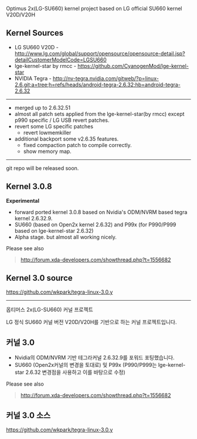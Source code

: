 Optimus 2x(LG-SU660) kernel project
based on LG official SU660 kernel V20D/V20H

## Kernel Sources ##
  * LG SU660 V20D - http://www.lg.com/global/support/opensource/opensource-detail.jsp?detailCustomerModelCode=LGSU660
  * lge-kernel-star by rmcc - https://github.com/CyanogenMod/lge-kernel-star
  * NVIDIA Tegra - http://nv-tegra.nvidia.com/gitweb/?p=linux-2.6.git;a=tree;h=refs/heads/android-tegra-2.6.32;hb=android-tegra-2.6.32

---

  * merged up to 2.6.32.51
  * almost all patch sets applied from the lge-kernel-star(by rmcc) except p990 specific / LG USB revert patches.
  * revert some LG specific patches
    * revert lowmemkiller
  * additional backport some v2.6.35 features.
    * fixed compaction patch to compile correctly.
    * show memory map.

---

git repo will be released soon.
## Kernel 3.0.8 ##
**Experimental**
  * forward ported kernel 3.0.8 based on Nvidia's ODM/NVRM based tegra kernel 2.6.32.9.
  * SU660 (based on Open2x kernel 2.6.32) and P99x (for P990/P999 based on lge-kernel-star 2.6.32)
  * Alpha stage. but almost all working nicely.

Please see also
> http://forum.xda-developers.com/showthread.php?t=1556682
## Kernel 3.0 source ##
https://github.com/wkpark/tegra-linux-3.0.y

---

옵티머스 2x(LG-SU660) 커널 프로젝트

LG 정식 SU660 커널 버전 V20D/V20H를 기반으로 하는 커널 프로젝트입니다.

## 커널 3.0 ##
  * Nvidia의 ODM/NVRM 기반 테그라커널 2.6.32.9를 포워드 포팅했습니다.
  * SU660 (Open2x커널의 변경을 토대로) 및 P99x (P990/P999는 lge-kernel-star 2.6.32 변경점을 사용하고 이를 바탕으로 수정)

Please see also
> http://forum.xda-developers.com/showthread.php?t=1556682
## 커널 3.0 소스 ##
https://github.com/wkpark/tegra-linux-3.0.y
